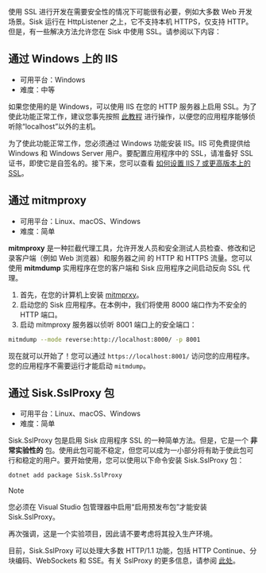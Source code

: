 使用 SSL 进行开发在需要安全性的情况下可能很有必要，例如大多数 Web 开发场景。Sisk 运行在 HttpListener 之上，它不支持本机 HTTPS，仅支持 HTTP。但是，有一些解决方法允许您在 Sisk 中使用 SSL。请参阅以下内容：

## 通过 Windows 上的 IIS

- 可用平台：Windows
- 难度：中等

如果您使用的是 Windows，可以使用 IIS 在您的 HTTP 服务器上启用 SSL。为了使此功能正常工作，建议您事先按照 [此教程](/docs/registering-namespace) 进行操作，以便您的应用程序能够侦听除“localhost”以外的主机。

为了使此功能正常工作，您必须通过 Windows 功能安装 IIS。IIS 可免费提供给 Windows 和 Windows Server 用户。要配置应用程序中的 SSL，请准备好 SSL 证书，即使它是自签名的。接下来，您可以查看 [如何设置 IIS 7 或更高版本上的 SSL](https://learn.microsoft.com/en-us/iis/manage/configuring-security/how-to-set-up-ssl-on-iis)。

## 通过 mitmproxy

- 可用平台：Linux、macOS、Windows
- 难度：简单

**mitmproxy** 是一种拦截代理工具，允许开发人员和安全测试人员检查、修改和记录客户端（例如 Web 浏览器）和服务器之间 的 HTTP 和 HTTPS 流量。您可以使用 **mitmdump** 实用程序在您的客户端和 Sisk 应用程序之间启动反向 SSL 代理。

1. 首先，在您的计算机上安装 [mitmprxy](https://mitmproxy.org/)。
2. 启动您的 Sisk 应用程序。在本例中，我们将使用 8000 端口作为不安全的 HTTP 端口。
3. 启动 mitmproxy 服务器以侦听 8001 端口上的安全端口：

```sh
mitmdump --mode reverse:http://localhost:8000/ -p 8001
```

现在就可以开始了！您可以通过 `https://localhost:8001/` 访问您的应用程序。您的应用程序不需要运行才能启动 `mitmdump`。

## 通过 Sisk.SslProxy 包

- 可用平台：Linux、macOS、Windows
- 难度：简单

Sisk.SslProxy 包是启用 Sisk 应用程序 SSL 的一种简单方法。但是，它是一个 **非常实验性的** 包。使用此包可能不稳定，但您可以成为一小部分将有助于使此包可行和稳定的用户。要开始使用，您可以使用以下命令安装 Sisk.SslProxy 包：

```sh
dotnet add package Sisk.SslProxy
```

> [!NOTE]
>
> 您必须在 Visual Studio 包管理器中启用“启用预发布包”才能安装 Sisk.SslProxy。

再次强调，这是一个实验项目，因此请不要考虑将其投入生产环境。

目前，Sisk.SslProxy 可以处理大多数 HTTP/1.1 功能，包括 HTTP Continue、分块编码、WebSockets 和 SSE。有关 SslProxy 的更多信息，请参阅 [此处](/docs/extensions/ssl-proxy)。



